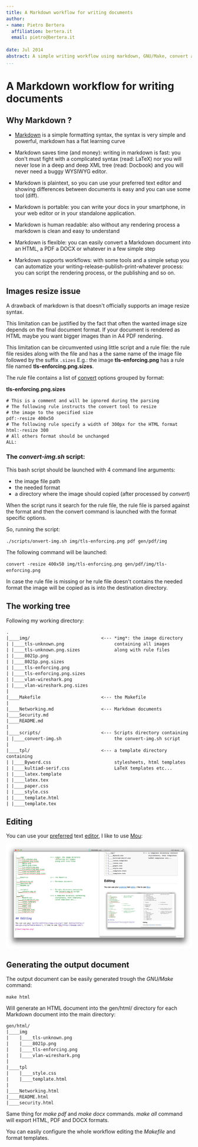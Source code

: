 ```yaml
---
title: A Markdown workflow for writing documents
author:
- name: Pietro Bertera
  affiliation: bertera.it
  email: pietro@bertera.it

date: Jul 2014
abstract: A simple writing workflow using markdown, GNU/Make, convert and pandoc.
...
```


# A Markdown workflow for writing documents

## Why Markdown ?

* [Markdown](http://en.wikipedia.org/wiki/Markdown) is a simple formatting syntax, the syntax is very simple and powerful, markdown has a flat learning curve

* Markdown saves time (and money): writing in markdown is fast: you don't must fight with a complicated syntax (read: LaTeX) nor you will never lose in a deep and deep XML tree (read: Docbook) and you will never need a buggy WYSIWYG editor.

* Markdown is plaintext, so you can use your preferred text editor and showing differences between documents is easy and you can use some tool (diff).

* Markdown is portable: you can write your docs in your smartphone, in your web editor or in your standalone application.

* Markdown is human readable: also without any rendering process a markdown is clean and easy to understand

* Markdown is flexible: you can easily convert a Markdown document into an HTML, a PDF a DOCX or whatever in a few simple step

* Markdown supports workflows: with some tools and a simple setup you can automatize your writing-release-publish-print-whatever process: you can script the rendering process, or the publishing and so on.

## Images resize issue

A drawback of markdown is that doesn't officially supports an image resize syntax.

This limitation can be justified by the fact that often the wanted image size depends on the final document format. If your document is rendered as HTML maybe you want bigger images than in A4 PDF rendering.

This limitation can be circumvented using little script and a rule file: the rule file resides along with the file and has a the same name of the image file followed by the suffix `.sizes` E.g.: the image **tls-enforcing.png** has a rule file named **tls-enforcing.png.sizes**.

The rule file contains a list of [convert](http://www.imagemagick.org/script/convert.php) options grouped by format:


**tls-enforcing.png.sizes**

```
# This is a comment and will be ignored during the parsing
# The following rule instructs the convert tool to resize 
# the image to the specified size
pdf:-resize 400x50
# The following rule specify a width of 300px for the HTML format
html:-resize 300
# All others format should be unchanged
ALL:
```

### The *convert-img.sh* script:

This bash script should be launched with 4 command line arguments:

* the image file path
* the needed format
* a directory where the image should copied (after processed by *convert*)

When the script runs it search for the rule file, the rule file is parsed against the format and then the convert command is launched with the format specific options.

So, running the script:

`./scripts/onvert-img.sh img/tls-enforcing.png pdf gen/pdf/img`

The following command will be launched:

`convert -resize 400x50 img/tls-enforcing.png gen/pdf/img/tls-enforcing.png`

In case the rule file is missing or he rule file doesn't contains the needed format the image will be copied as is into the destination directory.

## The working tree

Following my working directory:

```
.
|____img/                           <--- *img*: the image directory          
| |____tls-unknown.png                   containing all images
| |____tls-unknown.png.sizes             along with rule files
| |____8021p.png
| |____8021p.png.sizes
| |____tls-enforcing.png
| |____tls-enforcing.png.sizes
| |____vlan-wireshark.png
| |____vlan-wireshark.png.sizes
|
|____Makefile                       <--- the Makefile
|
|____Networking.md                  <--- Markdown documents
|____Security.md
|____README.md
|
|____scripts/                       <--- Scripts directory containing
| |____convert-img.sh                    the convert-img.sh script 
|
|____tpl/                           <--- a template directory containing
| |____Byword.css                        stylesheets, html templates
| |____kultiad-serif.css                 LaTeX templates etc...
| |____latex.template
| |____latex.tex
| |____paper.css
| |____style.css
| |____template.html
| |____template.tex
```

## Editing

You can use your [preferred](http://www.vim.org/) text [editor](http://www.gnu.org/software/emacs/), I like to use [Mou](http://mouapp.com/):

![The mou editor](img/mou.png)

## Generating the output document

The output document can be easily generated trough the *GNU/Make* command:

`make html` 

Will generate an HTML document into the gen/html/ directory for each Markdown document into the main directory:

```
gen/html/
|____img
|    |____tls-unknown.png
|    |____8021p.png
|    |____tls-enforcing.png
|    |____vlan-wireshark.png
|
|____tpl
|    |____style.css
|    |____template.html
|
|____Networking.html
|____README.html
|____security.html
```

Same thing for *make pdf* and *make docx* commands. *make all* command will export HTML, PDF and DOCX formats.

You can easily configure the whole workflow editing the *Makefile* and format templates.
